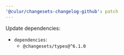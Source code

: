 ```yaml
---
'@culur/changesets-changelog-github': patch
---
```


Update dependencies:

- `dependencies`:
  - `@changesets/types@^6.1.0`
